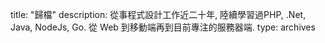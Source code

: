 title: "歸檔"
description: 從事程式設計工作近二十年, 陸續學習過PHP, .Net, Java, NodeJs, Go. 從 Web 到移動端再到目前專注的服務器端.
type: archives